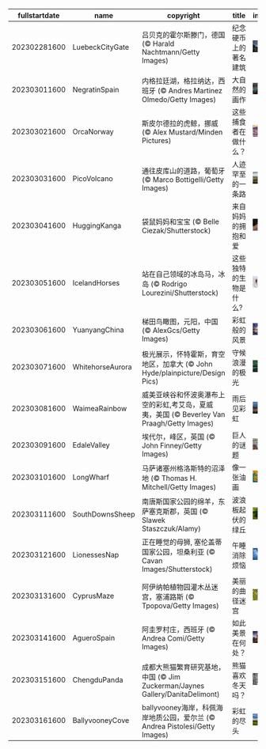 |fullstartdate|name|copyright|title|image|
|--|--|--|--|--|
202302281600|LuebeckCityGate|吕贝克的霍尔斯滕门，德国 (© Harald Nachtmann/Getty Images)|纪念硬币上的著名建筑|![](/zh-CN/2023/03/202302281600LuebeckCityGate.jpg)|
202303011600|NegratinSpain|内格拉廷湖，格拉纳达，西班牙 (© Andres Martinez Olmedo/Getty Images)|大自然的画作|![](/zh-CN/2023/03/202303011600NegratinSpain.jpg)|
202303021600|OrcaNorway|斯皮尔德拉的虎鲸，挪威 (© Alex Mustard/Minden Pictures)|这些捕食者在做什么？|![](/zh-CN/2023/03/202303021600OrcaNorway.jpg)|
202303031600|PicoVolcano|通往皮库山的道路，葡萄牙 (© Marco Bottigelli/Getty Images)|人迹罕至的一条路|![](/zh-CN/2023/03/202303031600PicoVolcano.jpg)|
202303041600|HuggingKanga|袋鼠妈妈和宝宝 (© Belle Ciezak/Shutterstock)|来自妈妈的拥抱和爱|![](/zh-CN/2023/03/202303041600HuggingKanga.jpg)|
202303051600|IcelandHorses|站在自己领域的冰岛马，冰岛 (© Rodrigo Lourezini/Shutterstock)|这些独特的生物是什么?|![](/zh-CN/2023/03/202303051600IcelandHorses.jpg)|
202303061600|YuanyangChina|梯田鸟瞰图，元阳，中国 (© AlexGcs/Getty Images)|彩虹般的风景|![](/zh-CN/2023/03/202303061600YuanyangChina.jpg)|
202303071600|WhitehorseAurora|极光展示，怀特霍斯，育空地区，加拿大 (© John Hyde/plainpicture/Design Pics)|守候浪漫的极光|![](/zh-CN/2023/03/202303071600WhitehorseAurora.jpg)|
202303081600|WaimeaRainbow|威美亚峡谷和怀波奥瀑布上空的彩虹,考艾岛，夏威夷，美国 (© Beverley Van Praagh/Getty Images)|雨后见彩虹|![](/zh-CN/2023/03/202303081600WaimeaRainbow.jpg)|
202303091600|EdaleValley|埃代尔，峰区，英国 (© John Finney/Getty Images)|巨人的谜题|![](/zh-CN/2023/03/202303091600EdaleValley.jpg)|
202303101600|LongWharf|马萨诸塞州格洛斯特的沼泽地 (© Thomas H. Mitchell/Getty Images)|像一张油画|![](/zh-CN/2023/03/202303101600LongWharf.jpg)|
202303111600|SouthDownsSheep|南唐斯国家公园的绵羊，东萨塞克斯郡，英国 (© Slawek Staszczuk/Alamy)|波浪板起伏的绿丘|![](/zh-CN/2023/03/202303111600SouthDownsSheep.jpg)|
202303121600|LionessesNap|正在睡觉的母狮, 塞伦盖蒂国家公园，坦桑利亚 (© Cavan Images/Shutterstock)|午睡消除烦恼|![](/zh-CN/2023/03/202303121600LionessesNap.jpg)|
202303131600|CyprusMaze|阿伊纳帕植物园灌木丛迷宫，塞浦路斯 (© Tpopova/Getty Images)|美丽的曲径迷宫|![](/zh-CN/2023/03/202303131600CyprusMaze.jpg)|
202303141600|AgueroSpain|阿圭罗村庄，西班牙 (© Andrea Comi/Getty Images)|如此美景在何处？|![](/zh-CN/2023/03/202303141600AgueroSpain.jpg)|
202303151600|ChengduPanda|成都大熊猫繁育研究基地，中国 (© Jim Zuckerman/Jaynes Gallery/DanitaDelimont)|熊猫喜欢冬天吗？|![](/zh-CN/2023/03/202303151600ChengduPanda.jpg)|
202303161600|BallyvooneyCove|ballyvooney海岸，科佩海岸地质公园，爱尔兰 (© Andrea Pistolesi/Getty Images)|彩虹的尽头|![](/zh-CN/2023/03/202303161600BallyvooneyCove.jpg)|
